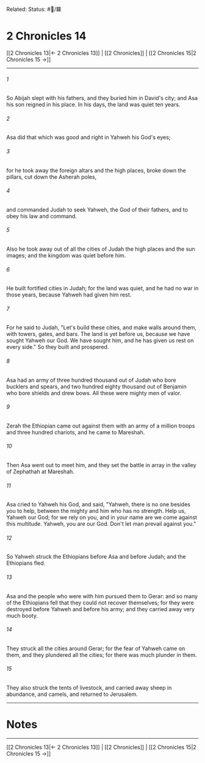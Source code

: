 Related:
Status: #📖/🟥
# 2 Chronicles 14

[[2 Chronicles 13|← 2 Chronicles 13]] | [[2 Chronicles]] | [[2 Chronicles 15|2 Chronicles 15 →]]
***



###### 1 
So Abijah slept with his fathers, and they buried him in David's city; and Asa his son reigned in his place. In his days, the land was quiet ten years. 

###### 2 
Asa did that which was good and right in Yahweh his God's eyes; 

###### 3 
for he took away the foreign altars and the high places, broke down the pillars, cut down the Asherah poles, 

###### 4 
and commanded Judah to seek Yahweh, the God of their fathers, and to obey his law and command. 

###### 5 
Also he took away out of all the cities of Judah the high places and the sun images; and the kingdom was quiet before him. 

###### 6 
He built fortified cities in Judah; for the land was quiet, and he had no war in those years, because Yahweh had given him rest. 

###### 7 
For he said to Judah, "Let's build these cities, and make walls around them, with towers, gates, and bars. The land is yet before us, because we have sought Yahweh our God. We have sought him, and he has given us rest on every side." So they built and prospered. 

###### 8 
Asa had an army of three hundred thousand out of Judah who bore bucklers and spears, and two hundred eighty thousand out of Benjamin who bore shields and drew bows. All these were mighty men of valor. 

###### 9 
Zerah the Ethiopian came out against them with an army of a million troops and three hundred chariots, and he came to Mareshah. 

###### 10 
Then Asa went out to meet him, and they set the battle in array in the valley of Zephathah at Mareshah. 

###### 11 
Asa cried to Yahweh his God, and said, "Yahweh, there is no one besides you to help, between the mighty and him who has no strength. Help us, Yahweh our God; for we rely on you, and in your name are we come against this multitude. Yahweh, you are our God. Don't let man prevail against you." 

###### 12 
So Yahweh struck the Ethiopians before Asa and before Judah; and the Ethiopians fled. 

###### 13 
Asa and the people who were with him pursued them to Gerar: and so many of the Ethiopians fell that they could not recover themselves; for they were destroyed before Yahweh and before his army; and they carried away very much booty. 

###### 14 
They struck all the cities around Gerar; for the fear of Yahweh came on them, and they plundered all the cities; for there was much plunder in them. 

###### 15 
They also struck the tents of livestock, and carried away sheep in abundance, and camels, and returned to Jerusalem.

---
# Notes


***
[[2 Chronicles 13|← 2 Chronicles 13]] | [[2 Chronicles]] | [[2 Chronicles 15|2 Chronicles 15 →]]
